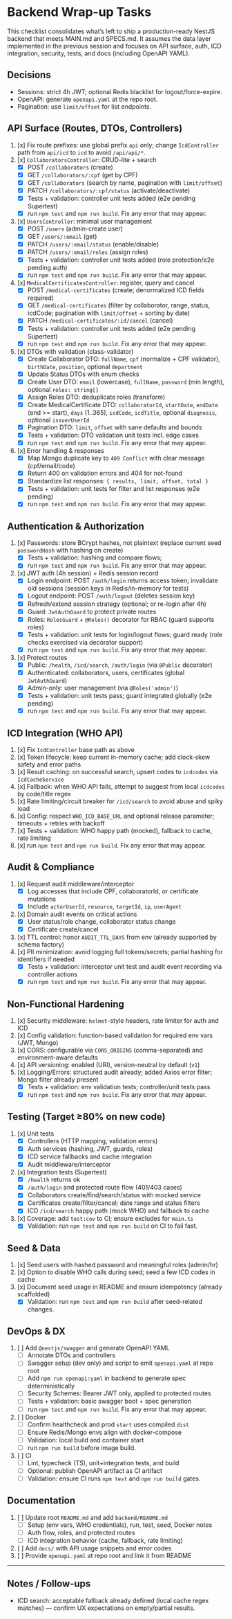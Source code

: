 # Backend Wrap-up Tasks

This checklist consolidates what’s left to ship a production-ready NestJS backend that meets MAIN.md and SPECS.md. It assumes the data layer implemented in the previous session and focuses on API surface, auth, ICD integration, security, tests, and docs (including OpenAPI YAML).

## Decisions
- Sessions: strict 4h JWT; optional Redis blacklist for logout/force-expire.
- OpenAPI: generate `openapi.yaml` at the repo root.
- Pagination: use `limit/offset` for list endpoints.

## API Surface (Routes, DTOs, Controllers)
1. [x] Fix route prefixes: use global prefix `api` only; change `IcdController` path from `api/icd` to `icd` to avoid `/api/api/*`.
2. [x] `CollaboratorsController`: CRUD-lite + search
      - [x] POST `/collaborators` (create)
      - [x] GET `/collaborators/:cpf` (get by CPF)
      - [x] GET `/collaborators` (search by name, pagination with `limit/offset`)
      - [x] PATCH `/collaborators/:cpf/status` (activate/deactivate)
      - [x] Tests + validation: controller unit tests added (e2e pending Supertest)
      - [x] run `npm test` and `npm run build`. Fix any error that may appear.
3. [x] `UsersController`: minimal user management
      - [x] POST `/users` (admin-create user)
      - [x] GET `/users/:email` (get)
      - [x] PATCH `/users/:email/status` (enable/disable)
      - [x] PATCH `/users/:email/roles` (assign roles)
      - [x] Tests + validation: controller unit tests added (role protection/e2e pending auth)
      - [x] run `npm test` and `npm run build`. Fix any error that may appear.
4. [x] `MedicalCertificatesController`: register, query and cancel
    - [x] POST `/medical-certificates` (create; denormalized ICD fields required)
    - [x] GET `/medical-certificates` (filter by collaborator, range, status, icdCode; pagination with `limit/offset` + sorting by date)
    - [x] PATCH `/medical-certificates/:id/cancel` (cancel)
    - [x] Tests + validation: controller unit tests added (e2e pending Supertest)
    - [x] run `npm test` and `npm run build`. Fix any error that may appear.
5. [x] DTOs with validation (class-validator)
    - [x] Create Collaborator DTO: `fullName`, `cpf` (normalize + CPF validator), `birthDate`, `position`, optional `department`
    - [x] Update Status DTOs with enum checks
    - [x] Create User DTO: `email` (lowercase), `fullName`, `password` (min length), optional `roles: string[]`
    - [x] Assign Roles DTO: deduplicate roles (transform)
    - [x] Create MedicalCertificate DTO: `collaboratorId`, `startDate`, `endDate` (end >= start), `days` (1..365), `icdCode`, `icdTitle`, optional `diagnosis`, optional `issuerUserId`
    - [x] Pagination DTO: `limit`, `offset` with sane defaults and bounds
    - [x] Tests + validation: DTO validation unit tests incl. edge cases
    - [x] run `npm test` and `npm run build`. Fix any error that may appear.
6. [x] Error handling & responses
    - [x] Map Mongo duplicate key to `409 Conflict` with clear message (cpf/email/code)
    - [x] Return 400 on validation errors and 404 for not-found
    - [x] Standardize list responses: `{ results, limit, offset, total }`
    - [x] Tests + validation: unit tests for filter and list responses (e2e pending)
    - [x] run `npm test` and `npm run build`. Fix any error that may appear.

## Authentication & Authorization
1. [x] Passwords: store BCrypt hashes, not plaintext (replace current seed `passwordHash` with hashing on create)
    - [x] Tests + validation: hashing and compare flows;
    - [x] run `npm test` and `npm run build`. Fix any error that may appear.
2. [x] JWT auth (4h session) + Redis session record
    - [x] Login endpoint: POST `/auth/login` returns access token; invalidate old sessions (session keys in Redis/in-memory for tests)
    - [x] Logout endpoint: POST `/auth/logout` (deletes session key)
    - [x] Refresh/extend session strategy (optional; or re-login after 4h)
    - [x] Guard: `JwtAuthGuard` to protect private routes
    - [x] Roles: `RolesGuard` + `@Roles()` decorator for RBAC (guard supports roles)
    - [x] Tests + validation: unit tests for login/logout flows; guard ready (role checks exercised via decorator support)
    - [x] run `npm test` and `npm run build`. Fix any error that may appear.
3. [x] Protect routes
    - [x] Public: `/health`, `/icd/search`, `/auth/login` (via `@Public` decorator)
    - [x] Authenticated: collaborators, users, certificates (global `JwtAuthGuard`)
    - [x] Admin-only: user management (via `@Roles('admin')`)
    - [x] Tests + validation: unit tests pass; guard integrated globally (e2e pending)
    - [x] run `npm test` and `npm run build`. Fix any error that may appear.

## ICD Integration (WHO API)
1. [x] Fix `IcdController` base path as above
2. [x] Token lifecycle: keep current in-memory cache; add clock-skew safety and error paths
3. [x] Result caching: on successful search, upsert codes to `icdcodes` via `IcdCacheService`
4. [x] Fallback: when WHO API fails, attempt to suggest from local `icdcodes` by code/title regex
5. [x] Rate limiting/circuit breaker for `/icd/search` to avoid abuse and spiky load
6. [x] Config: respect `WHO_ICD_BASE_URL` and optional release parameter; timeouts + retries with backoff
7. [x] Tests + validation: WHO happy path (mocked), fallback to cache, rate limiting
8. [x] run `npm test` and `npm run build`. Fix any error that may appear.

## Audit & Compliance
1. [x] Request audit middleware/interceptor
    - [x] Log accesses that include CPF, collaboratorId, or certificate mutations
    - [x] Include `actorUserId`, `resource`, `targetId`, `ip`, `userAgent`
2. [x] Domain audit events on critical actions
    - [x] User status/role change, collaborator status change
    - [x] Certificate create/cancel
3. [x] TTL control: honor `AUDIT_TTL_DAYS` from env (already supported by schema factory)
4. [x] PII minimization: avoid logging full tokens/secrets; partial hashing for identifiers if needed
    - [x] Tests + validation: interceptor unit test and audit event recording via controller actions
    - [x] run `npm test` and `npm run build`. Fix any error that may appear.

## Non-Functional Hardening
1. [x] Security middleware: `helmet`-style headers, rate limiter for auth and ICD
2. [x] Config validation: function-based validation for required env vars (JWT, Mongo)
3. [x] CORS: configurable via `CORS_ORIGINS` (comma-separated) and environment-aware defaults
4. [x] API versioning: enabled (URI), version-neutral by default (`v1`)
5. [x] Logging/Errors: structured audit already; added Axios error filter; Mongo filter already present
    - [x] Tests + validation: env validation tests; controller/unit tests pass
    - [x] run `npm test` and `npm run build`. Fix any error that may appear.

## Testing (Target ≥80% on new code)
1. [x] Unit tests
    - [x] Controllers (HTTP mapping, validation errors)
    - [x] Auth services (hashing, JWT, guards, roles)
    - [x] ICD service fallbacks and cache integration
    - [x] Audit middleware/interceptor
2. [x] Integration tests (Supertest)
    - [x] `/health` returns ok
    - [x] `/auth/login` and protected route flow (401/403 cases)
    - [x] Collaborators create/find/search/status with mocked service
    - [x] Certificates create/filter/cancel; date range and status filters
    - [x] ICD `/icd/search` happy path (mock WHO) and fallback to cache
3. [x] Coverage: add `test:cov` to CI; ensure excludes for `main.ts`
    - [x] Validation: run `npm test` and `npm run build` on CI to fail fast.

## Seed & Data
1. [x] Seed users with hashed password and meaningful roles (admin/hr)
2. [x] Option to disable WHO calls during seed; seed a few ICD codes in cache
3. [x] Document seed usage in README and ensure idempotency (already scaffolded)
    - [x] Validation: run `npm test` and `npm run build` after seed-related changes.

## DevOps & DX
1. [ ] Add `@nestjs/swagger` and generate OpenAPI YAML
    - [ ] Annotate DTOs and controllers
    - [ ] Swagger setup (dev only) and script to emit `openapi.yaml` at repo root
    - [ ] Add `npm run openapi:yaml` in backend to generate spec deterministically
    - [ ] Security Schemes: Bearer JWT only, applied to protected routes
    - [ ] Tests + validation: basic swagger boot + spec generation
    - [ ] run `npm test` and `npm run build`. Fix any error that may appear.
2. [ ] Docker
    - [ ] Confirm healthcheck and prod `start` uses compiled `dist`
    - [ ] Ensure Redis/Mongo envs align with docker-compose
    - [ ] Validation: local build and container start
    - [ ] run `npm run build` before image build.
3. [ ] CI
    - [ ] Lint, typecheck (TS), unit+integration tests, and build
    - [ ] Optional: publish OpenAPI artifact as CI artifact
    - [ ] Validation: ensure CI runs `npm test` and `npm run build` gates.

## Documentation
1. [ ] Update root `README.md` and add `backend/README.md`
    - [ ] Setup (env vars, WHO credentials), run, test, seed, Docker notes
    - [ ] Auth flow, roles, and protected routes
    - [ ] ICD integration behavior (cache, fallback, rate limiting)
2. [ ] Add `docs/` with API usage snippets and error codes
3. [ ] Provide `openapi.yaml` at repo root and link it from README

---

## Notes / Follow-ups
- ICD search: acceptable fallback already defined (local cache regex matches) — confirm UX expectations on empty/partial results.
